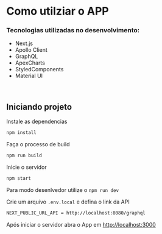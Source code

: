 # Como utilziar o APP

### Tecnologias utilizadas no desenvolvimento:
* Next.js
* Apollo Client
* GraphQL
* ApexCharts
* StyledComponents
* Material UI

<br/>

## Iniciando projeto

Instale as dependencias
```bash
npm install
```

Faça o processo de build
```bash
npm run build
```

Inicie o servidor
```bash
npm start
```

Para modo desenlvedor utilize o ``npm run dev``

Crie um arquivo ``.env.local`` e defina o link da API
```bash
NEXT_PUBLIC_URL_API = http://localhost:8080/graphql
```

Após iniciar o servidor abra o App em [http://localhost:3000](http://localhost:3000)
